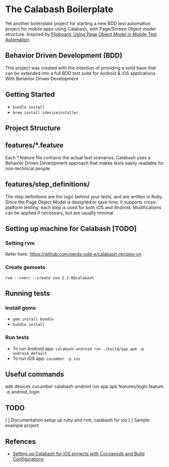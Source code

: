 # The Calabash Boilerplate
Yet another boilerplate project for starting a new BDD test automation project for mobile apps using Calabash, with Page/Screen Object model structure.
Inspired by [Flipboard: Using Page Object Model in Mobile Test Automation](https://blog.testmunk.com/flipboard_using_page_object_model_automated_app_testing/).


## Behavior Driven Development (BDD)
This project was created with the intention of providing a solid base that can be extended into a full BDD test suite for Android & iOS applications.
With Behavior Driven Development

## Getting Started
* `bundle install`
* `brew install ideviceinstaller`

## Project Structure
## features/*.feature
Each *.feature file contains the actual test scenarios. Calabash uses a Behavior Driven Development approach that makes tests easily readable for non-technical people.

## features/step_definitions/
The step definitions are the logic behind your tests, and are written in Ruby. Since the Page Object Model is designed to save time, it supports cross-platform testing: each step is used for both iOS and Android. Modifications can be applied if necessary, but are usually minimal.

## Setting up machine for Calabash [TODO]

### Setting rvm
Refer here: https://github.com/nerds-odd-e/calabash-recipes-cn

### Create gemsets
`rvm --rvmrc --create use 2.3.0@calabash`



## Running tests
### Install gems
* `gem install bundle`
* `bundle install`

### Run tests
* To run Android app: `calabash-android run ./build/app.apk -p android_default`
* To run iOS app: `cucumber -p ios`

## Useful commands
adb devices
cucumber
calabash-android run app.apk features/login.feature -p android_login


## TODO
[ ] Documentation setup up ruby and rvm, calabash for ios
[ ] Sample example project

## Refences
* [Setting up Calabash for iOS projects with Cocoapods and Build Configurations](http://www.mokacoding.com/blog/calabash-ios-with-cocoapods-and-build-configurations/)